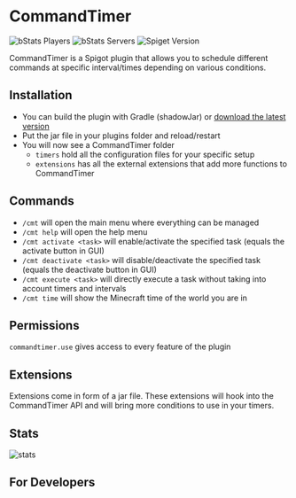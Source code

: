 # CommandTimer

![bStats Players](https://img.shields.io/bstats/players/9657?style=for-the-badge&color=green)
![bStats Servers](https://img.shields.io/bstats/servers/9657?style=for-the-badge)
![Spiget Version](https://img.shields.io/spiget/version/24141?label=published%20version&style=for-the-badge)

CommandTimer is a Spigot plugin that allows you to schedule different commands at specific interval/times depending on
various conditions.

## Installation

- You can build the plugin with Gradle (shadowJar) or [download the latest version](https://www.spigotmc.org/resources/command-timer.24141/)
- Put the jar file in your plugins folder and reload/restart
- You will now see a CommandTimer folder
    - `timers` hold all the configuration files for your specific setup
    - `extensions` has all the external extensions that add more functions to CommandTimer
  

## Commands

- `/cmt` will open the main menu where everything can be managed
- `/cmt help` will open the help menu
- `/cmt activate <task>` will enable/activate the specified task (equals the activate button in GUI)
- `/cmt deactivate <task>` will disable/deactivate the specified task (equals the deactivate button in GUI)
- `/cmt execute <task>` will directly execute a task without taking into account timers and intervals
- `/cmt time` will show the Minecraft time of the world you are in

## Permissions

`commandtimer.use` gives access to every feature of the plugin

## Extensions

Extensions come in form of a jar file. These extensions will hook into the CommandTimer API and will bring more
conditions to use in your timers.

## Stats

![stats](https://bstats.org/signatures/bukkit/commandtimer.svg)

## For Developers

